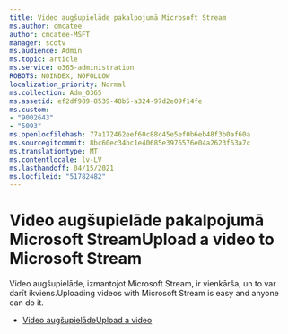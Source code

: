 ```yaml
---
title: Video augšupielāde pakalpojumā Microsoft Stream
ms.author: cmcatee
author: cmcatee-MSFT
manager: scotv
ms.audience: Admin
ms.topic: article
ms.service: o365-administration
ROBOTS: NOINDEX, NOFOLLOW
localization_priority: Normal
ms.collection: Adm_O365
ms.assetid: ef2df989-8539-48b5-a324-97d2e09f14fe
ms.custom:
- "9002643"
- "5093"
ms.openlocfilehash: 77a172462eef60c88c45e5ef0b6eb48f3b0af60a
ms.sourcegitcommit: 8bc60ec34bc1e40685e3976576e04a2623f63a7c
ms.translationtype: MT
ms.contentlocale: lv-LV
ms.lasthandoff: 04/15/2021
ms.locfileid: "51782482"
---
```

# <a name="upload-a-video-to-microsoft-stream"></a><span data-ttu-id="62b91-102">Video augšupielāde pakalpojumā Microsoft Stream</span><span class="sxs-lookup"><span data-stu-id="62b91-102">Upload a video to Microsoft Stream</span></span>

<span data-ttu-id="62b91-103">Video augšupielāde, izmantojot Microsoft Stream, ir vienkārša, un to var darīt ikviens.</span><span class="sxs-lookup"><span data-stu-id="62b91-103">Uploading videos with Microsoft Stream is easy and anyone can do it.</span></span>

- [<span data-ttu-id="62b91-104">Video augšupielāde</span><span class="sxs-lookup"><span data-stu-id="62b91-104">Upload a video</span></span>](https://docs.microsoft.com/stream/portal-upload-video)
